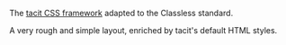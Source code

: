 The [tacit CSS framework](https://github.com/yegor256/tacit) adapted to the Classless standard.

A very rough and simple layout, enriched by tacit's default HTML styles.
